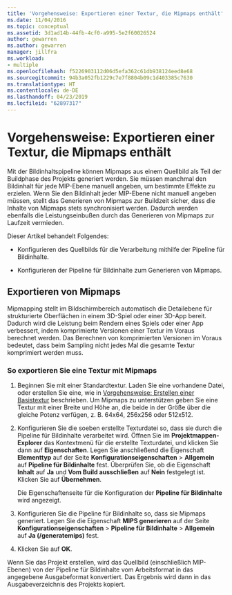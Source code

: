 ```yaml
---
title: 'Vorgehensweise: Exportieren einer Textur, die Mipmaps enthält'
ms.date: 11/04/2016
ms.topic: conceptual
ms.assetid: 3d1ad14b-44fb-4cf0-a995-5e2f60026524
author: gewarren
ms.author: gewarren
manager: jillfra
ms.workload:
- multiple
ms.openlocfilehash: f5226903112d06d5efa362c61db938124eed8e68
ms.sourcegitcommit: 94b3a052fb1229c7e7f8804b09c1d403385c7630
ms.translationtype: HT
ms.contentlocale: de-DE
ms.lasthandoff: 04/23/2019
ms.locfileid: "62897317"
---
```

# <a name="how-to-export-a-texture-that-contains-mipmaps"></a>Vorgehensweise: Exportieren einer Textur, die Mipmaps enthält

Mit der Bildinhaltspipeline können Mipmaps aus einem Quellbild als Teil der Buildphase des Projekts generiert werden. Sie müssen manchmal den Bildinhalt für jede MIP-Ebene manuell angeben, um bestimmte Effekte zu erzielen. Wenn Sie den Bildinhalt jeder MIP-Ebene nicht manuell angeben müssen, stellt das Generieren von Mipmaps zur Buildzeit sicher, dass die Inhalte von Mipmaps stets synchronisiert werden. Dadurch werden ebenfalls die Leistungseinbußen durch das Generieren von Mipmaps zur Laufzeit vermieden.

Dieser Artikel behandelt Folgendes:

- Konfigurieren des Quellbilds für die Verarbeitung mithilfe der Pipeline für Bildinhalte.

- Konfigurieren der Pipeline für Bildinhalte zum Generieren von Mipmaps.

## <a name="export-mipmaps"></a>Exportieren von Mipmaps

Mipmapping stellt im Bildschirmbereich automatisch die Detailebene für strukturierte Oberflächen in einem 3D-Spiel oder einer 3D-App bereit. Dadurch wird die Leistung beim Rendern eines Spiels oder einer App verbessert, indem komprimierte Versionen einer Textur im Voraus berechnet werden. Das Berechnen von komprimierten Versionen im Voraus bedeutet, dass beim Sampling nicht jedes Mal die gesamte Textur komprimiert werden muss.

### <a name="to-export-a-texture-that-has-mipmaps"></a>So exportieren Sie eine Textur mit Mipmaps

1. Beginnen Sie mit einer Standardtextur. Laden Sie eine vorhandene Datei, oder erstellen Sie eine, wie in [Vorgehensweise: Erstellen einer Basistextur](../designers/how-to-create-a-basic-texture.md) beschrieben. Um Mipmaps zu unterstützen geben Sie eine Textur mit einer Breite und Höhe an, die beide in der Größe über die gleiche Potenz verfügen, z. B. 64x64, 256x256 oder 512x512.

2. Konfigurieren Sie die soeben erstellte Texturdatei so, dass sie durch die Pipeline für Bildinhalte verarbeitet wird. Öffnen Sie im **Projektmappen-Explorer** das Kontextmenü für die erstellte Texturdatei, und klicken Sie dann auf **Eigenschaften**. Legen Sie anschließend die Eigenschaft **Elementtyp** auf der Seite **Konfigurationseigenschaften** > **Allgemein** auf **Pipeline für Bildinhalte** fest. Überprüfen Sie, ob die Eigenschaft **Inhalt** auf **Ja** und **Vom Build ausschließen** auf **Nein** festgelegt ist. Klicken Sie auf **Übernehmen**.

   Die Eigenschaftenseite für die Konfiguration der **Pipeline für Bildinhalte** wird angezeigt.

3. Konfigurieren Sie die Pipeline für Bildinhalte so, dass sie Mipmaps generiert. Legen Sie die Eigenschaft **MIPS generieren** auf der Seite **Konfigurationseigenschaften** > **Pipeline für Bildinhalte** > **Allgemein** auf **Ja (/generatemips)** fest.

4. Klicken Sie auf **OK**.

Wenn Sie das Projekt erstellen, wird das Quellbild (einschließlich MIP-Ebenen) von der Pipeline für Bildinhalte vom Arbeitsformat in das angegebene Ausgabeformat konvertiert. Das Ergebnis wird dann in das Ausgabeverzeichnis des Projekts kopiert.